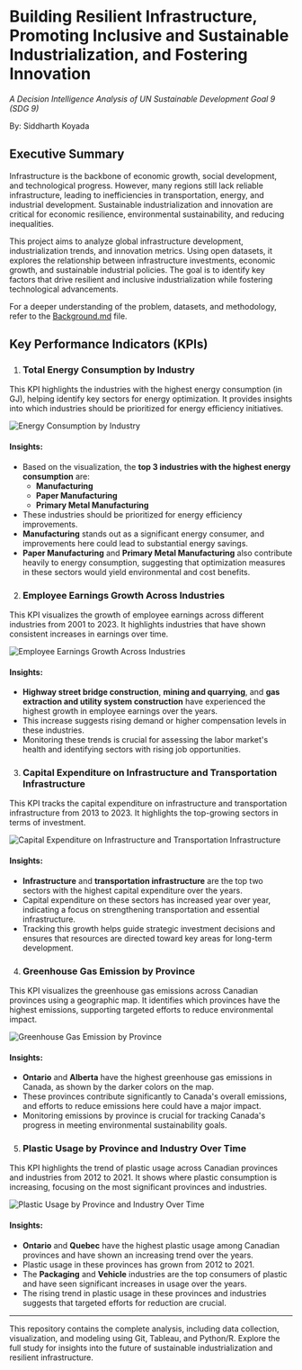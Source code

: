 # Building Resilient Infrastructure, Promoting Inclusive and Sustainable Industrialization, and Fostering Innovation  
*A Decision Intelligence Analysis of UN Sustainable Development Goal 9 (SDG 9)*  

By: Siddharth Koyada

## Executive Summary  

Infrastructure is the backbone of economic growth, social development, and technological progress. However, many regions still lack reliable infrastructure, leading to inefficiencies in transportation, energy, and industrial development. Sustainable industrialization and innovation are critical for economic resilience, environmental sustainability, and reducing inequalities.  

This project aims to analyze global infrastructure development, industrialization trends, and innovation metrics. Using open datasets, it explores the relationship between infrastructure investments, economic growth, and sustainable industrial policies. The goal is to identify key factors that drive resilient and inclusive industrialization while fostering technological advancements.  

For a deeper understanding of the problem, datasets, and methodology, refer to the [Background.md](Background.md) file.  

## Key Performance Indicators (KPIs)

1. ### Total Energy Consumption by Industry

This KPI highlights the industries with the highest energy consumption (in GJ), helping identify key sectors for energy optimization. It provides insights into which industries should be prioritized for energy efficiency initiatives.

![Energy Consumption by Industry](./visualizations/energy_consumption_by_industry.png)

#### Insights:
- Based on the visualization, the **top 3 industries with the highest energy consumption** are:
  - **Manufacturing**
  - **Paper Manufacturing**
  - **Primary Metal Manufacturing**
- These industries should be prioritized for energy efficiency improvements.
- **Manufacturing** stands out as a significant energy consumer, and improvements here could lead to substantial energy savings.
- **Paper Manufacturing** and **Primary Metal Manufacturing** also contribute heavily to energy consumption, suggesting that optimization measures in these sectors would yield environmental and cost benefits.
  
2. ### Employee Earnings Growth Across Industries

This KPI visualizes the growth of employee earnings across different industries from 2001 to 2023. It highlights industries that have shown consistent increases in earnings over time.

![Employee Earnings Growth Across Industries](./visualizations/employee_earnings_growth.png)

#### Insights:
- **Highway street bridge construction**, **mining and quarrying**, and **gas extraction and utility system construction** have experienced the highest growth in employee earnings over the years.
- This increase suggests rising demand or higher compensation levels in these industries.
- Monitoring these trends is crucial for assessing the labor market's health and identifying sectors with rising job opportunities.

3. ### Capital Expenditure on Infrastructure and Transportation Infrastructure

This KPI tracks the capital expenditure on infrastructure and transportation infrastructure from 2013 to 2023. It highlights the top-growing sectors in terms of investment.

![Capital Expenditure on Infrastructure and Transportation Infrastructure](./visualizations/capital_expenditure_infrastructure_transportation.png)

#### Insights:
- **Infrastructure** and **transportation infrastructure** are the top two sectors with the highest capital expenditure over the years.
- Capital expenditure on these sectors has increased year over year, indicating a focus on strengthening transportation and essential infrastructure.
- Tracking this growth helps guide strategic investment decisions and ensures that resources are directed toward key areas for long-term development.

4. ### Greenhouse Gas Emission by Province

This KPI visualizes the greenhouse gas emissions across Canadian provinces using a geographic map. It identifies which provinces have the highest emissions, supporting targeted efforts to reduce environmental impact.

![Greenhouse Gas Emission by Province](./visualizations/ghg_emission_by_province.png)

#### Insights:
- **Ontario** and **Alberta** have the highest greenhouse gas emissions in Canada, as shown by the darker colors on the map.
- These provinces contribute significantly to Canada's overall emissions, and efforts to reduce emissions here could have a major impact.
- Monitoring emissions by province is crucial for tracking Canada's progress in meeting environmental sustainability goals.

5. ### Plastic Usage by Province and Industry Over Time

This KPI highlights the trend of plastic usage across Canadian provinces and industries from 2012 to 2021. It shows where plastic consumption is increasing, focusing on the most significant provinces and industries.

![Plastic Usage by Province and Industry Over Time](./visualizations/plastic_usage_over_time.png)

#### Insights:
- **Ontario** and **Quebec** have the highest plastic usage among Canadian provinces and have shown an increasing trend over the years.
- Plastic usage in these provinces has grown from 2012 to 2021.
- The **Packaging** and **Vehicle** industries are the top consumers of plastic and have seen significant increases in usage over the years.
- The rising trend in plastic usage in these provinces and industries suggests that targeted efforts for reduction are crucial.



---

This repository contains the complete analysis, including data collection, visualization, and modeling using Git, Tableau, and Python/R. Explore the full study for insights into the future of sustainable industrialization and resilient infrastructure.  
